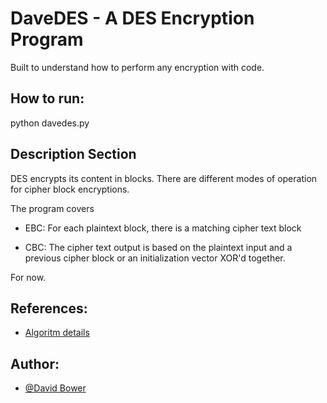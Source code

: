 # DaveDES - A DES Encryption Program
Built to understand how to perform any encryption with code.

## How to run: 
python davedes.py

## Description Section
DES encrypts its content in blocks. There are different modes of
operation for cipher block encryptions.

The program covers 
- EBC: For each plaintext block, there is a matching cipher text block

- CBC: The cipher text output is based on the plaintext input and a previous cipher block or an initialization vector XOR'd together. 

For now. 

## References:  
- [Algoritm details](https://page.math.tu-berlin.de/~kant/teaching/hess/krypto-ws2006/des.htm)

## Author:
- [@David Bower](https://www.github.com/DavidDaKing)

